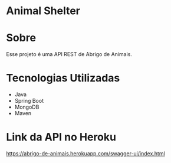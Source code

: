 # Animal Shelter

# Sobre
Esse projeto é uma API REST de Abrigo de Animais.

# Tecnologias Utilizadas
* Java
* Spring Boot
* MongoDB
* Maven

# Link da API no Heroku

https://abrigo-de-animais.herokuapp.com/swagger-ui/index.html

